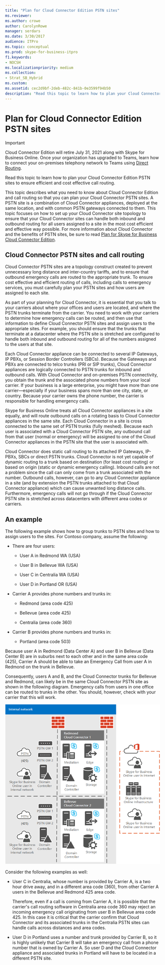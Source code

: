 ```yaml
---
title: "Plan for Cloud Connector Edition PSTN sites"
ms.reviewer: 
ms.author: crowe
author: CarolynRowe
manager: serdars
ms.date: 3/30/2017
audience: ITPro
ms.topic: conceptual
ms.prod: skype-for-business-itpro
f1.keywords:
- NOCSH
ms.localizationpriority: medium
ms.collection: 
- Strat_SB_Hybrid
ms.custom: 
ms.assetid: cec2d9bf-2deb-482c-841b-0e3599f94b50
description: "Read this topic to learn how to plan your Cloud Connector Edition PSTN sites to ensure efficient and cost effective call routing."
---
```


# Plan for Cloud Connector Edition PSTN sites

> [!Important]
> Cloud Connector Edition will retire July 31, 2021 along with Skype for Business Online. Once your organization has upgraded to Teams, learn how to connect your on-premises telephony network to Teams using [Direct Routing](/MicrosoftTeams/direct-routing-landing-page).
 
Read this topic to learn how to plan your Cloud Connector Edition PSTN sites to ensure efficient and cost effective call routing.
  
This topic describes what you need to know about Cloud Connector Edition and call routing so that you can plan your Cloud Connector PSTN sites. A PSTN site is a combination of Cloud Connector appliances, deployed at the same location, and with common PSTN gateways connected to them. This topic focuses on how to set up your Cloud Connector site topology to ensure that your Cloud Connector sites can handle both inbound and outbound routing for all users assigned to a site in the most cost efficient and effective way possible. For more information about Cloud Connector and the benefits of PSTN sites, be sure to read [Plan for Skype for Business Cloud Connector Edition](plan-skype-for-business-cloud-connector-edition.md). 
  
## Cloud Connector PSTN sites and call routing

Cloud Connector PSTN sites are a topology construct created to prevent unnecessary long distance and inter-country tariffs, and to ensure that outbound emergency calls are routed to the appropriate trunk. To ensure cost effective and efficient routing of calls, including calls to emergency services, you must carefully plan your PSTN sites and how users are assigned to each site. 
  
As part of your planning for Cloud Connector, it is essential that you talk to your carriers about where your offices and users are located, and where the PSTN trunks terminate from the carrier. You need to work with your carriers to determine how emergency calls can be routed, and then use that information to define Cloud Connector PSTN sites and assign users to the appropriate sites. For example, you should ensure that the trunks that terminate at a datacenter where the PSTN site is stretched are configured to handle both inbound and outbound routing for all of the numbers assigned to the users at that site. 
  
Each Cloud Connector appliance can be connected to several IP Gateways, IP PBXs, or Session Border Controllers (SBCs). Because the Gateways and PBXs are connected to telco trunks (PRI or SIP trunks), Cloud Connector appliances are logically connected to PSTN trunks for inbound and outbound calls. With Cloud Connector and on-premises PSTN connectivity, you obtain the trunk and the associated phone numbers from your local carrier. If your business is a large enterprise, you might have more than one carrier—especially if your business spans more than one city, state, or country. Because your carrier owns the phone number, the carrier is responsible for handling emergency calls.
  
Skype for Business Online treats all Cloud Connector appliances in a site equally, and will route outbound calls on a rotating basis to Cloud Connector appliances in the same site. Each Cloud Connector in a site is cross connected to the same set of PSTN trunks (fully meshed). Because each user is associated with a Cloud Connector PSTN site, any outbound call from that user (normal or emergency) will be assigned to one of the Cloud Connector appliances in the PSTN site that the user is associated with. 
  
Cloud Connector does static call routing to its attached IP Gateways, IP-PBXs, SBCs or direct PSTN trunks. Cloud Connector is not yet capable of dynamic routing to a trunk based on destination (for least cost routing) or based on origin (static or dynamic emergency calling). Inbound calls are not a problem since the call can only come from a trunk associated with the number. Outbound calls, however, can go to any Cloud Connector appliance in a site (and by extension the PSTN trunks attached to that Cloud Connector appliance) which can cause unwanted long distance calls. Furthermore, emergency calls will not go through if the Cloud Connector PSTN site is stretched across datacenters with different area codes or carriers.
  
## An example

The following example shows how to group trunks to PSTN sites and how to assign users to the sites. For Contoso company, assume the following:
  
- There are four users: 
    
  - User A in Redmond WA (USA)
    
  - User B in Bellevue WA (USA)
    
  - User C in Centralia WA (USA)
    
  - User D in Portland OR (USA)
    
- Carrier A provides phone numbers and trunks in:
    
  - Redmond (area code 425)
    
  - Bellevue (area code 425)
    
  - Centralia (area code 360)
    
- Carrier B provides phone numbers and trunks in:
    
  -  Portland (area code 503)
    
Because user A in Redmond (Data Center A) and user B in Bellevue (Data Center B) are in suburbs next to each other and in the same area code (425), Carrier A should be able to take an Emergency Call from user A in Redmond on the trunk in Bellevue. 
  
Consequently, users A and B, and the Cloud Connector trunks for Bellevue and Redmond, can likely be in the same Cloud Connector PSTN site as shown in the following diagram. Emergency calls from users in one office can be routed to trunks in the other. You should, however, check with your carrier that this will work.
  
![How to set up PSTN sites.](../../media/2659caa7-9c18-4d4f-9c7a-61d0e6a07dc3.png)
  
Consider the following examples as well:
  
- User C in Centralia, whose number is provided by Carrier A, is a two hour drive away, and in a different area code (360), from other Carrier A users in the Bellevue and Redmond 425 area code. 
    
    Therefore, even if a call is coming from Carrier A, it is possible that the carrier's call routing software in Centralia area code 360 may reject an incoming emergency call originating from user B in Bellevue area code 425. In this case it is critical that the carrier confirm that Cloud Connector and its associated trunks in the Centralia PSTN sites can handle calls across distances and area codes.
    
- User D in Portland uses a number and trunk provided by Carrier B, so it is highly unlikely that Carrier B will take an emergency call from a phone number that is owned by Carrier A. So user D and the Cloud Connector appliance and associated trunks in Portland will have to be located in a different PSTN site.
